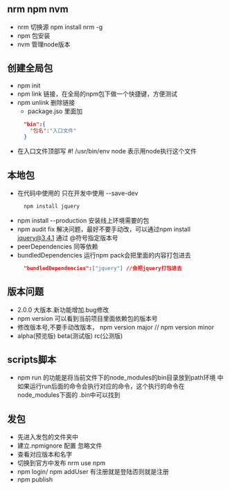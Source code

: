 ## nrm npm nvm
  - nrm 切换源  npm install nrm -g
  - npm 包安装
  - nvm 管理node版本 

## 创建全局包
  - npm init
  - npm link 链接，在全局的npm包下做一个快捷键，方便测试
  - npm unlink 删除链接
    - package.jso 里面加 
    ```json
      "bin":{
        "包名":"入口文件"
      }
    ```
  - 在入口文件顶部写 #! /usr/bin/env node 表示用node执行这个文件

## 本地包
  - 在代码中使用的 只在开发中使用 --save-dev
    ```bash
      npm install jquery
    ```
  - npm install --production 安装线上环境需要的包
  - npm audit fix 解决问题，最好不要手动改，可以通过npm install jquery@3.4.1  通过 @符号指定版本号
  - peerDependencies 同等依赖
  - bundledDependencies  运行npm pack会把里面的内容打包进去
    ```json
      "bundledDependencies":["jquery"] //会把jquery打包进去
    ```
## 版本问题
  - 2.0.0 大版本.新功能增加.bug修改
  - npm version 可以看到当前项目里面依赖包的版本号
  - 修改版本号,不要手动改版本， npm version  major // npm version minor
  - alpha(预览版)  beta(测试版)  rc(公测版)

## scripts脚本
  - npm run  的功能是将当前文件下的node_modules的bin目录放到path环境
    中 如果运行run后面的命令会执行对应的命令，这个执行的命令在node_modules下面的
    .bin中可以找到

## 发包
  - 先进入发包的文件夹中
  - 建立.npmignore 配置 忽略文件
  - 查看对应版本和名字
  - 切换到官方中发布 nrm use npm 
  - npm login/ npm addUser  有注册就是登陆否则就是注册
  - npm publish